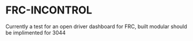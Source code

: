 # FRC-INCONTROL
Currently a test for an open driver dashboard for FRC, built modular should be implimented for 3044

